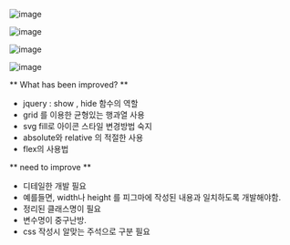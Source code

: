 ![image](https://user-images.githubusercontent.com/70255324/153716458-01dd7bbc-0c1c-4bb6-aa9d-094c4fdad608.png)

![image](https://user-images.githubusercontent.com/70255324/153716443-e9883f7f-7c6f-4d5a-bfbc-395a0df71f69.png)

![image](https://user-images.githubusercontent.com/70255324/153716474-23d2fec6-2f8f-4d36-8f79-7091970d9a2b.png)

![image](https://user-images.githubusercontent.com/70255324/153716483-c6e62195-2074-4482-b743-5ee8fa18e8e1.png)

** What has been improved? **

- jquery : show , hide 함수의 역할
- grid 를 이용한 균형있는 행과열 사용
- svg fill로 아이콘 스타일 변경방법 숙지
- absolute와 relative 의 적절한 사용
- flex의 사용법 

** need to improve **
- 디테일한 개발 필요
- 예를들면, width나 height 를 피그마에 작성된 내용과 일치하도록 개발해야함.
- 정리된 클래스명이 필요 
- 변수명이 중구난방.
- css 작성시 알맞는 주석으로 구분 필요 
